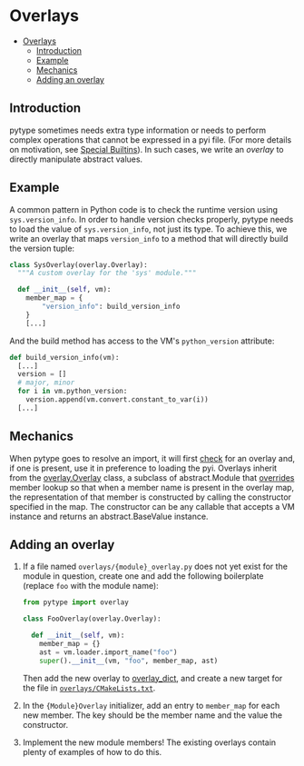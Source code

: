 # Overlays

<!--* freshness: { owner: 'rechen' reviewed: '2020-12-08' } *-->

<!--ts-->
   * [Overlays](#overlays)
      * [Introduction](#introduction)
      * [Example](#example)
      * [Mechanics](#mechanics)
      * [Adding an overlay](#adding-an-overlay)

<!-- Added by: rechen, at: 2021-08-05T17:23-07:00 -->

<!--te-->

## Introduction

pytype sometimes needs extra type information or needs to perform complex
operations that cannot be expressed in a pyi file. (For more details on
motivation, see [Special Builtins][special-builtins]). In such cases, we write
an *overlay* to directly manipulate abstract values.

## Example

A common pattern in Python code is to check the runtime version using
`sys.version_info`. In order to handle version checks properly, pytype needs to
load the value of `sys.version_info`, not just its type. To achieve this, we
write an overlay that maps `version_info` to a method that will directly build
the version tuple:

```python
class SysOverlay(overlay.Overlay):
  """A custom overlay for the 'sys' module."""

  def __init__(self, vm):
    member_map = {
        "version_info": build_version_info
    }
    [...]
```

And the build method has access to the VM's `python_version` attribute:

```python
def build_version_info(vm):
  [...]
  version = []
  # major, minor
  for i in vm.python_version:
    version.append(vm.convert.constant_to_var(i))
  [...]
```

## Mechanics

When pytype goes to resolve an import, it will first [check][overlay-check] for
an overlay and, if one is present, use it in preference to loading the pyi.
Overlays inherit from the [overlay.Overlay][overlay.Overlay] class, a subclass
of abstract.Module that [overrides][member-conversion] member lookup so that
when a member name is present in the overlay map, the representation of that
member is constructed by calling the constructor specified in the map. The
constructor can be any callable that accepts a VM instance and returns an
abstract.BaseValue instance.

## Adding an overlay

1. If a file named `overlays/{module}_overlay.py` does not yet exist for the
   module in question, create one and add the following boilerplate (replace
   `foo` with the module name):

   ```python
   from pytype import overlay

   class FooOverlay(overlay.Overlay):

     def __init__(self, vm):
       member_map = {}
       ast = vm.loader.import_name("foo")
       super().__init__(vm, "foo", member_map, ast)
   ```

   Then add the new overlay to [overlay_dict][overlay_dict], and create a new
   target for the file in [`overlays/CMakeLists.txt`][overlays-cmake].
1. In the `{Module}Overlay` initializer, add an entry to `member_map` for each
   new member. The key should be the member name and the value the constructor.
1. Implement the new module members! The existing overlays contain plenty of
   examples of how to do this.

[overlays-cmake]: https://github.com/google/pytype/blob/master/pytype/overlays/CMakeLists.txt

[member-conversion]: https://github.com/google/pytype/blob/2f2a1483751171421490c352f05955655ea572fa/pytype/overlay.py#L45

[overlay-check]: https://github.com/google/pytype/blob/2f2a1483751171421490c352f05955655ea572fa/pytype/vm.py#L1569-L1580

[overlay_dict]: https://github.com/google/pytype/blob/master/pytype/overlay_dict.py

[overlay.Overlay]: https://github.com/google/pytype/blob/2f2a1483751171421490c352f05955655ea572fa/pytype/overlay.py#L6

[special-builtins]: special_builtins.md
